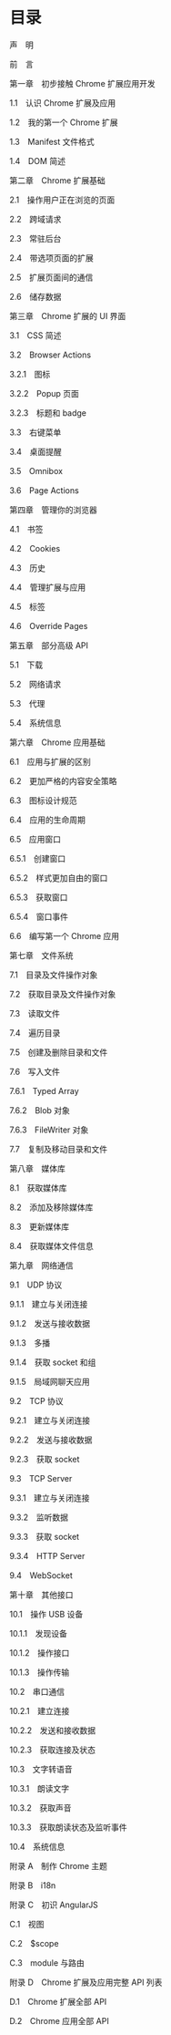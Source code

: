 # 目录

声　明

前　言

第一章　初步接触 Chrome 扩展应用开发

1.1　认识 Chrome 扩展及应用

1.2　我的第一个 Chrome 扩展

1.3　Manifest 文件格式

1.4　DOM 简述

第二章　Chrome 扩展基础

2.1　操作用户正在浏览的页面

2.2　跨域请求

2.3　常驻后台

2.4　带选项页面的扩展

2.5　扩展页面间的通信

2.6　储存数据

第三章　Chrome 扩展的 UI 界面

3.1　CSS 简述

3.2　Browser Actions

3.2.1　图标

3.2.2　Popup 页面

3.2.3　标题和 badge

3.3　右键菜单

3.4　桌面提醒

3.5　Omnibox

3.6　Page Actions

第四章　管理你的浏览器

4.1　书签

4.2　Cookies

4.3　历史

4.4　管理扩展与应用

4.5　标签

4.6　Override Pages

第五章　部分高级 API

5.1　下载

5.2　网络请求

5.3　代理

5.4　系统信息

第六章　Chrome 应用基础

6.1　应用与扩展的区别

6.2　更加严格的内容安全策略

6.3　图标设计规范

6.4　应用的生命周期

6.5　应用窗口

6.5.1　创建窗口

6.5.2　样式更加自由的窗口

6.5.3　获取窗口

6.5.4　窗口事件

6.6　编写第一个 Chrome 应用

第七章　文件系统

7.1　目录及文件操作对象

7.2　获取目录及文件操作对象

7.3　读取文件

7.4　遍历目录

7.5　创建及删除目录和文件

7.6　写入文件

7.6.1　Typed Array

7.6.2　Blob 对象

7.6.3　FileWriter 对象

7.7　复制及移动目录和文件

第八章　媒体库

8.1　获取媒体库

8.2　添加及移除媒体库

8.3　更新媒体库

8.4　获取媒体文件信息

第九章　网络通信

9.1　UDP 协议

9.1.1　建立与关闭连接

9.1.2　发送与接收数据

9.1.3　多播

9.1.4　获取 socket 和组

9.1.5　局域网聊天应用

9.2　TCP 协议

9.2.1　建立与关闭连接

9.2.2　发送与接收数据

9.2.3　获取 socket

9.3　TCP Server

9.3.1　建立与关闭连接

9.3.2　监听数据

9.3.3　获取 socket

9.3.4　HTTP Server

9.4　WebSocket

第十章　其他接口

10.1　操作 USB 设备

10.1.1　发现设备

10.1.2　操作接口

10.1.3　操作传输

10.2　串口通信

10.2.1　建立连接

10.2.2　发送和接收数据

10.2.3　获取连接及状态

10.3　文字转语音

10.3.1　朗读文字

10.3.2　获取声音

10.3.3　获取朗读状态及监听事件

10.4　系统信息

附录 A　制作 Chrome 主题

附录 B　i18n

附录 C　初识 AngularJS

C.1　视图

C.2　$scope

C.3　module 与路由

附录 D　Chrome 扩展及应用完整 API 列表

D.1　Chrome 扩展全部 API

D.2　Chrome 应用全部 API